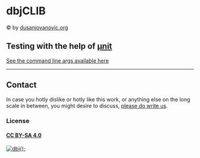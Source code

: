 
# dbjCLIB

&copy; by [dusanjovanovic.org](mailto:dbj@dbj.org)

## Testing with the help of [µnit](https://nemequ.github.io/munit/)

[See the command line args available here](https://nemequ.github.io/munit/#running-tests)

-------------------------------------

## Contact

In case you hotly dislike or hotly like this work, or anything else on the long scale in between, you might desire to discuss, [please do write us](mailto:dbj@dbj.org).

### License

#### [CC BY-SA 4.0](https://creativecommons.org/licenses/by-sa/4.0/)

[![dbj();](https://dbj.org/wp-content/uploads/2015/12/cropped-dbj-icon-e1486129719897.jpg)](http://www.dbj.org "dbj")  

